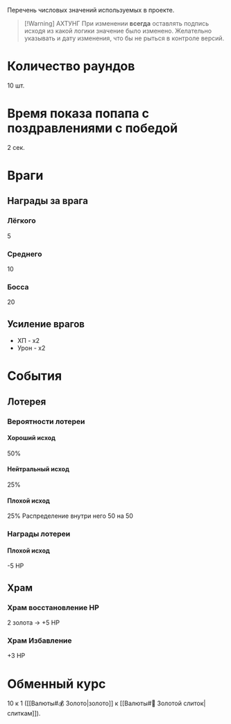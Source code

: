 Перечень числовых значений используемых в проекте.

> [!Warning] АХТУНГ
> При изменении **всегда** оставлять подпись исходя из какой логики значение было изменено.
> Желательно указывать и дату изменения, что бы не рыться в контроле версий.


# Количество раундов
10 шт.

# Время показа попапа с поздравлениями с победой
2 сек.

# Враги
## Награды за врага
### Лёгкого
5
### Среднего 
10
### Босса
20
## Усиление врагов
- ХП - х2
- Урон - х2
# События
## Лотерея
### Вероятности лотереи 
#### Хороший исход
50%
#### Нейтральный исход 
25%
#### Плохой исход 
25%
Распределение внутри него
50 на 50
### Награды лотереи
#### Плохой исход 
-5 HP
## Храм
### Храм восстановление HP
2 золота → +5 HP
### Храм Избавление
+3 HP


# Обменный курс
10 к 1 ([[Валюты#💰 Золото|золото]] к [[Валюты#🧈 Золотой слиток|слиткам]]).

